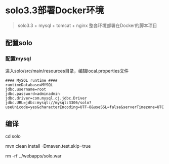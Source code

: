 # solo3.3部署Docker环境

> solo3.3 + mysql + tomcat + nginx 整套环境部署在Docker的脚本项目

## 配置solo

### 配置mysql

进入solo/src/main/resources目录，编辑local.properties文件

````properties
#### MySQL runtime ####
runtimeDatabase=MYSQL
jdbc.username=root
jdbc.password=adminadmin
jdbc.driver=com.mysql.cj.jdbc.Driver
jdbc.URL=jdbc:mysql://mysql:3306/solo?useUnicode=yes&characterEncoding=UTF-8&useSSL=false&serverTimezone=UTC
````

## 编译

cd solo

mvn clean install -Dmaven.test.skip=true

rm -rf ../webapps/solo.war


